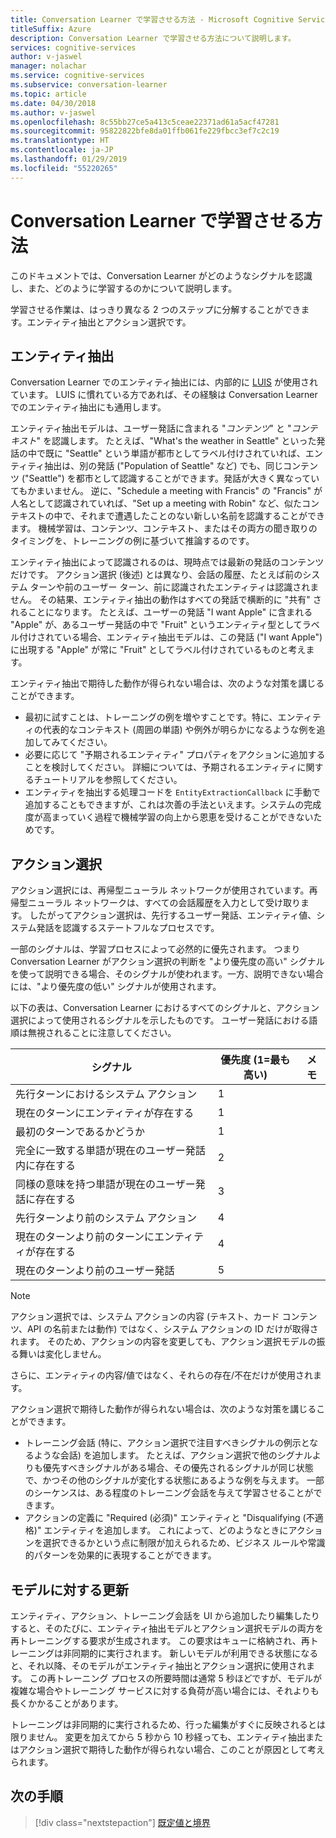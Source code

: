 ```yaml
---
title: Conversation Learner で学習させる方法 - Microsoft Cognitive Services | Microsoft Docs
titleSuffix: Azure
description: Conversation Learner で学習させる方法について説明します。
services: cognitive-services
author: v-jaswel
manager: nolachar
ms.service: cognitive-services
ms.subservice: conversation-learner
ms.topic: article
ms.date: 04/30/2018
ms.author: v-jaswel
ms.openlocfilehash: 8c55bb27ce5a413c5ceae22371ad61a5acf47281
ms.sourcegitcommit: 95822822bfe8da01ffb061fe229fbcc3ef7c2c19
ms.translationtype: HT
ms.contentlocale: ja-JP
ms.lasthandoff: 01/29/2019
ms.locfileid: "55220265"
---
```

# <a name="how-to-teach-with-conversation-learner"></a>Conversation Learner で学習させる方法 

このドキュメントでは、Conversation Learner がどのようなシグナルを認識し、また、どのように学習するのかについて説明します。  

学習させる作業は、はっきり異なる 2 つのステップに分解することができます。エンティティ抽出とアクション選択です。

## <a name="entity-extraction"></a>エンティティ抽出

Conversation Learner でのエンティティ抽出には、内部的に [LUIS](https://www.luis.ai) が使用されています。  LUIS に慣れている方であれば、その経験は Conversation Learner でのエンティティ抽出にも通用します。

エンティティ抽出モデルは、ユーザー発話に含まれる "*コンテンツ*" と "*コンテキスト*" を認識します。  たとえば、"What's the weather in Seattle" といった発話の中で既に "Seattle" という単語が都市としてラベル付けされていれば、エンティティ抽出は、別の発話 ("Population of Seattle" など) でも、同じコンテンツ ("Seattle") を都市として認識することができます。発話が大きく異なっていてもかまいません。  逆に、"Schedule a meeting with Francis" の "Francis" が人名として認識されていれば、"Set up a meeting with Robin" など、似たコンテキストの中で、それまで遭遇したことのない新しい名前を認識することができます。  機械学習は、コンテンツ、コンテキスト、またはその両方の聞き取りのタイミングを、トレーニングの例に基づいて推論するのです。

エンティティ抽出によって認識されるのは、現時点では最新の発話のコンテンツだけです。  アクション選択 (後述) とは異なり、会話の履歴、たとえば前のシステム ターンや前のユーザー ターン、前に認識されたエンティティは認識されません。  その結果、エンティティ抽出の動作はすべての発話で横断的に "共有" されることになります。  たとえば、ユーザーの発話 "I want Apple" に含まれる "Apple" が、あるユーザー発話の中で "Fruit" というエンティティ型としてラベル付けされている場合、エンティティ抽出モデルは、この発話 ("I want Apple") に出現する "Apple" が常に "Fruit" としてラベル付けされているものと考えます。

エンティティ抽出で期待した動作が得られない場合は、次のような対策を講じることができます。

- 最初に試すことは、トレーニングの例を増やすことです。特に、エンティティの代表的なコンテキスト (周囲の単語) や例外が明らかになるような例を追加してみてください。
- 必要に応じて "予期されるエンティティ" プロパティをアクションに追加することを検討してください。  詳細については、予期されるエンティティに関するチュートリアルを参照してください。
- エンティティを抽出する処理コードを `EntityExtractionCallback` に手動で追加することもできますが、これは次善の手法といえます。システムの完成度が高まっていく過程で機械学習の向上から恩恵を受けることができないためです。

## <a name="action-selection"></a>アクション選択

アクション選択には、再帰型ニューラル ネットワークが使用されています。再帰型ニューラル ネットワークは、すべての会話履歴を入力として受け取ります。  したがってアクション選択は、先行するユーザー発話、エンティティ値、システム発話を認識するステートフルなプロセスです。  

一部のシグナルは、学習プロセスによって必然的に優先されます。  つまり Conversation Learner がアクション選択の判断を "より優先度の高い" シグナルを使って説明できる場合、そのシグナルが使われます。一方、説明できない場合には、"より優先度の低い" シグナルが使用されます。

以下の表は、Conversation Learner におけるすべてのシグナルと、アクション選択によって使用されるシグナルを示したものです。  ユーザー発話における語順は無視されることに注意してください。

シグナル | 優先度 (1=最も高い) | メモ
--- | --- | --- 
先行ターンにおけるシステム アクション | 1 | 
現在のターンにエンティティが存在する | 1 | 
最初のターンであるかどうか | 1 |
完全に一致する単語が現在のユーザー発話内に存在する | 2 | 
同様の意味を持つ単語が現在のユーザー発話に存在する | 3 | 
先行ターンより前のシステム アクション | 4 |
現在のターンより前のターンにエンティティが存在する | 4 | 
現在のターンより前のユーザー発話 | 5 | 

> [!NOTE]
> アクション選択では、システム アクションの内容 (テキスト、カード コンテンツ、API の名前または動作) ではなく、システム アクションの ID だけが取得されます。  そのため、アクションの内容を変更しても、アクション選択モデルの振る舞いは変化しません。
>
> さらに、エンティティの内容/値ではなく、それらの存在/不在だけが使用されます。

アクション選択で期待した動作が得られない場合は、次のような対策を講じることができます。

- トレーニング会話 (特に、アクション選択で注目すべきシグナルの例示となるような会話) を追加します。  たとえば、アクション選択で他のシグナルよりも優先すべきシグナルがある場合、その優先されるシグナルが同じ状態で、かつその他のシグナルが変化する状態にあるような例を与えます。  一部のシーケンスは、ある程度のトレーニング会話を与えて学習させることができます。
- アクションの定義に "Required (必須)" エンティティと "Disqualifying (不適格)" エンティティを追加します。  これによって、どのようなときにアクションを選択できるかという点に制限が加えられるため、ビジネス ルールや常識的パターンを効果的に表現することができます。 

## <a name="updates-to-models"></a>モデルに対する更新

エンティティ、アクション、トレーニング会話を UI から追加したり編集したりすると、そのたびに、エンティティ抽出モデルとアクション選択モデルの両方を再トレーニングする要求が生成されます。  この要求はキューに格納され、再トレーニングは非同期的に実行されます。  新しいモデルが利用できる状態になると、それ以降、そのモデルがエンティティ抽出とアクション選択に使用されます。  この再トレーニング プロセスの所要時間は通常 5 秒ほどですが、モデルが複雑な場合やトレーニング サービスに対する負荷が高い場合には、それよりも長くかかることがあります。

トレーニングは非同期的に実行されるため、行った編集がすぐに反映されるとは限りません。  変更を加えてから 5 秒から 10 秒経っても、エンティティ抽出またはアクション選択で期待した動作が得られない場合、このことが原因として考えられます。

## <a name="next-steps"></a>次の手順

> [!div class="nextstepaction"]
> [既定値と境界](./cl-values-and-boundaries.md)
